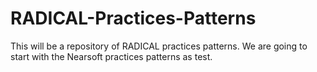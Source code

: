 # RADICAL-Practices-Patterns
This will be a repository of RADICAL practices patterns.
We are going to start with the Nearsoft practices patterns as test.
